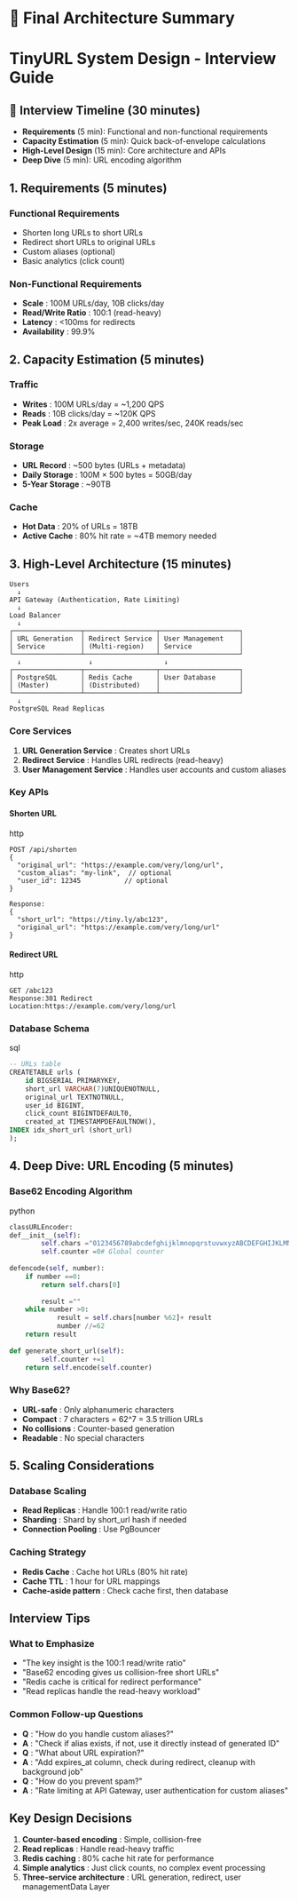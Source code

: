 # 📝 Final Architecture Summary

# TinyURL System Design - Interview Guide

## 🎯 Interview Timeline (30 minutes)

* **Requirements** (5 min): Functional and non-functional requirements
* **Capacity Estimation** (5 min): Quick back-of-envelope calculations
* **High-Level Design** (15 min): Core architecture and APIs
* **Deep Dive** (5 min): URL encoding algorithm

## 1. Requirements (5 minutes)

### Functional Requirements

* Shorten long URLs to short URLs
* Redirect short URLs to original URLs
* Custom aliases (optional)
* Basic analytics (click count)

### Non-Functional Requirements

* **Scale** : 100M URLs/day, 10B clicks/day
* **Read/Write Ratio** : 100:1 (read-heavy)
* **Latency** : <100ms for redirects
* **Availability** : 99.9%

## 2. Capacity Estimation (5 minutes)

### Traffic

* **Writes** : 100M URLs/day = ~1,200 QPS
* **Reads** : 10B clicks/day = ~120K QPS
* **Peak Load** : 2x average = 2,400 writes/sec, 240K reads/sec

### Storage

* **URL Record** : ~500 bytes (URLs + metadata)
* **Daily Storage** : 100M × 500 bytes = 50GB/day
* **5-Year Storage** : ~90TB

### Cache

* **Hot Data** : 20% of URLs = 18TB
* **Active Cache** : 80% hit rate = ~4TB memory needed

## 3. High-Level Architecture (15 minutes)

```
Users
  ↓
API Gateway (Authentication, Rate Limiting)
  ↓
Load Balancer
  ↓
┌─────────────────┬──────────────────┬────────────────────┐
│ URL Generation  │ Redirect Service │ User Management    │
│ Service         │ (Multi-region)   │ Service            │
└─────────────────┴──────────────────┴────────────────────┘
  ↓                 ↓                  ↓
┌─────────────────┬──────────────────┬────────────────────┐
│ PostgreSQL      │ Redis Cache      │ User Database      │
│ (Master)        │ (Distributed)    │                    │
└─────────────────┴──────────────────┴────────────────────┘
  ↓
PostgreSQL Read Replicas
```

### Core Services

1. **URL Generation Service** : Creates short URLs
2. **Redirect Service** : Handles URL redirects (read-heavy)
3. **User Management Service** : Handles user accounts and custom aliases

### Key APIs

#### Shorten URL

http

```http
POST /api/shorten
{
  "original_url": "https://example.com/very/long/url",
  "custom_alias": "my-link",  // optional
  "user_id": 12345           // optional
}

Response:
{
  "short_url": "https://tiny.ly/abc123",
  "original_url": "https://example.com/very/long/url"
}
```

#### Redirect URL

http

```http
GET /abc123
Response:301 Redirect
Location:https://example.com/very/long/url
```

### Database Schema

sql

```sql
-- URLs table
CREATETABLE urls (
    id BIGSERIAL PRIMARYKEY,
    short_url VARCHAR(7)UNIQUENOTNULL,
    original_url TEXTNOTNULL,
    user_id BIGINT,
    click_count BIGINTDEFAULT0,
    created_at TIMESTAMPDEFAULTNOW(),
INDEX idx_short_url (short_url)
);
```

## 4. Deep Dive: URL Encoding (5 minutes)

### Base62 Encoding Algorithm

python

```python
classURLEncoder:
def__init__(self):
        self.chars ="0123456789abcdefghijklmnopqrstuvwxyzABCDEFGHIJKLMNOPQRSTUVWXYZ"
        self.counter =0# Global counter
  
defencode(self, number):
	if number ==0:
		return self.chars[0]
  
        result =""
	while number >0:
            result = self.chars[number %62]+ result
            number //=62
	return result
  
def generate_short_url(self):
        self.counter +=1
	return self.encode(self.counter)
```

### Why Base62?

* **URL-safe** : Only alphanumeric characters
* **Compact** : 7 characters = 62^7 = 3.5 trillion URLs
* **No collisions** : Counter-based generation
* **Readable** : No special characters

## 5. Scaling Considerations

### Database Scaling

* **Read Replicas** : Handle 100:1 read/write ratio
* **Sharding** : Shard by short_url hash if needed
* **Connection Pooling** : Use PgBouncer

### Caching Strategy

* **Redis Cache** : Cache hot URLs (80% hit rate)
* **Cache TTL** : 1 hour for URL mappings
* **Cache-aside pattern** : Check cache first, then database

## Interview Tips

### What to Emphasize

* "The key insight is the 100:1 read/write ratio"
* "Base62 encoding gives us collision-free short URLs"
* "Redis cache is critical for redirect performance"
* "Read replicas handle the read-heavy workload"

### Common Follow-up Questions

* **Q** : "How do you handle custom aliases?"
* **A** : "Check if alias exists, if not, use it directly instead of generated ID"
* **Q** : "What about URL expiration?"
* **A** : "Add expires_at column, check during redirect, cleanup with background job"
* **Q** : "How do you prevent spam?"
* **A** : "Rate limiting at API Gateway, user authentication for custom aliases"

## Key Design Decisions

1. **Counter-based encoding** : Simple, collision-free
2. **Read replicas** : Handle read-heavy traffic
3. **Redis caching** : 80% cache hit rate for performance
4. **Simple analytics** : Just click counts, no complex event processing
5. **Three-service architecture** : URL generation, redirect, user managementData Layer
